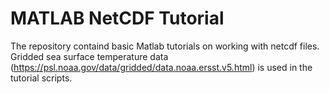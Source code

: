 # MATLAB NetCDF Tutorial

The repository containd basic Matlab tutorials on working with netcdf files. Gridded sea surface temperature data (https://psl.noaa.gov/data/gridded/data.noaa.ersst.v5.html) is used in the tutorial scripts.
